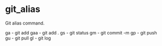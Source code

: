 # git_alias
Git alias command.

ga  - git add
gaa - git add .
gs  - git status
gm  - git commit -m
gp  - git push
gu  - git pull
gl  - git log